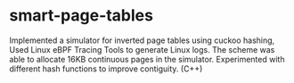 # smart-page-tables
Implemented a simulator for inverted page tables using cuckoo hashing, Used Linux eBPF Tracing Tools to generate Linux logs. The scheme was able to allocate 16KB continuous pages in the simulator. Experimented with different hash functions to improve contiguity. (C++)
